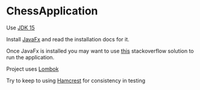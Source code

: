 # ChessApplication
Use [JDK 15](https://www.oracle.com/uk/java/technologies/javase-jdk15-downloads.html)

Install [JavaFx](https://openjfx.io/) and read the installation docs for it.

Once JavaFx is installed you may want to use [this](https://stackoverflow.com/questions/55760343/error-javafx-runtime-components-are-missing-javafx-11-and-openjdk-11-and-ecli) stackoverflow solution to run the application.

Project uses [Lombok](https://projectlombok.org/)

Try to keep to using [Hamcrest](http://hamcrest.org/JavaHamcrest/tutorial) for consistency in testing